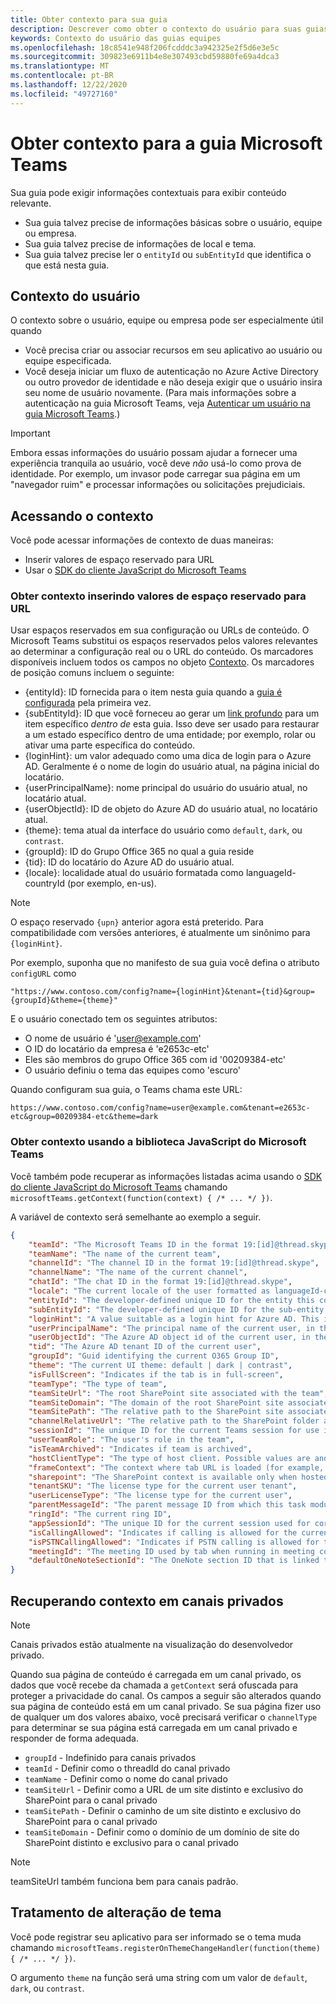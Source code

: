 ```yaml
---
title: Obter contexto para sua guia
description: Descrever como obter o contexto do usuário para suas guias
keywords: Contexto do usuário das guias equipes
ms.openlocfilehash: 18c8541e948f206fcdddc3a942325e2f5d6e3e5c
ms.sourcegitcommit: 309823e6911b4e8e307493cbd59880fe69a4dca3
ms.translationtype: MT
ms.contentlocale: pt-BR
ms.lasthandoff: 12/22/2020
ms.locfileid: "49727160"
---
```

# <a name="get-context-for-your-microsoft-teams-tab"></a>Obter contexto para a guia Microsoft Teams

Sua guia pode exigir informações contextuais para exibir conteúdo relevante.

* Sua guia talvez precise de informações básicas sobre o usuário, equipe ou empresa.
* Sua guia talvez precise de informações de local e tema.
* Sua guia talvez precise ler o `entityId` ou `subEntityId` que identifica o que está nesta guia.

## <a name="user-context"></a>Contexto do usuário

O contexto sobre o usuário, equipe ou empresa pode ser especialmente útil quando

* Você precisa criar ou associar recursos em seu aplicativo ao usuário ou equipe especificada.
* Você deseja iniciar um fluxo de autenticação no Azure Active Directory ou outro provedor de identidade e não deseja exigir que o usuário insira seu nome de usuário novamente. (Para mais informações sobre a autenticação na guia Microsoft Teams, veja [Autenticar um usuário na guia Microsoft Teams](~/concepts/authentication/authentication.md).)

> [!IMPORTANT]
> Embora essas informações do usuário possam ajudar a fornecer uma experiência tranquila ao usuário, você deve *não* usá-lo como prova de identidade. Por exemplo, um invasor pode carregar sua página em um "navegador ruim" e processar informações ou solicitações prejudiciais.

## <a name="accessing-context"></a>Acessando o contexto

Você pode acessar informações de contexto de duas maneiras:

* Inserir valores de espaço reservado para URL
* Usar o [SDK do cliente JavaScript do Microsoft Teams](/javascript/api/overview/msteams-client)

### <a name="getting-context-by-inserting-url-placeholder-values"></a>Obter contexto inserindo valores de espaço reservado para URL

Usar espaços reservados em sua configuração ou URLs de conteúdo. O Microsoft Teams substitui os espaços reservados pelos valores relevantes ao determinar a configuração real ou o URL do conteúdo. Os marcadores disponíveis incluem todos os campos no objeto [Contexto](/javascript/api/@microsoft/teams-js/microsoftteams.context?view=msteams-client-js-latest&preserve-view=true). Os marcadores de posição comuns incluem o seguinte:

* {entityId}: ID fornecida para o item nesta guia quando a [guia é configurada](~/tabs/how-to/create-tab-pages/configuration-page.md) pela primeira vez. 
* {subEntityId}: ID que você forneceu ao gerar um [link profundo](~/concepts/build-and-test/deep-links.md) para um item específico _dentro de_ esta guia. Isso deve ser usado para restaurar a um estado específico dentro de uma entidade; por exemplo, rolar ou ativar uma parte específica do conteúdo.
* {loginHint}: um valor adequado como uma dica de login para o Azure AD. Geralmente é o nome de login do usuário atual, na página inicial do locatário.
* {userPrincipalName}: nome principal do usuário do usuário atual, no locatário atual.
* {userObjectId}: ID de objeto do Azure AD do usuário atual, no locatário atual.
* {theme}: tema atual da interface do usuário como `default`, `dark`, ou `contrast`.
* {groupId}: ID do Grupo Office 365 no qual a guia reside
* {tid}: ID do locatário do Azure AD do usuário atual.
* {locale}: localidade atual do usuário formatada como languageId-countryId (por exemplo, en-us).

>[!NOTE]
>O espaço reservado `{upn}` anterior agora está preterido. Para compatibilidade com versões anteriores, é atualmente um sinônimo para `{loginHint}`.

Por exemplo, suponha que no manifesto de sua guia você defina o atributo `configURL` como

`"https://www.contoso.com/config?name={loginHint}&tenant={tid}&group={groupId}&theme={theme}"`

E o usuário conectado tem os seguintes atributos:

* O nome de usuário é 'user@example.com'
* O ID do locatário da empresa é 'e2653c-etc'
* Eles são membros do grupo Office 365 com id '00209384-etc'
* O usuário definiu o tema das equipes como 'escuro'

Quando configuram sua guia, o Teams chama este URL:

`https://www.contoso.com/config?name=user@example.com&tenant=e2653c-etc&group=00209384-etc&theme=dark`

### <a name="getting-context-by-using-the-microsoft-teams-javascript-library"></a>Obter contexto usando a biblioteca JavaScript do Microsoft Teams

Você também pode recuperar as informações listadas acima usando o [SDK do cliente JavaScript do Microsoft Teams](/javascript/api/overview/msteams-client) chamando `microsoftTeams.getContext(function(context) { /* ... */ })`.

A variável de contexto será semelhante ao exemplo a seguir.

```json
{
    "teamId": "The Microsoft Teams ID in the format 19:[id]@thread.skype",
    "teamName": "The name of the current team",
    "channelId": "The channel ID in the format 19:[id]@thread.skype",
    "channelName": "The name of the current channel",
    "chatId": "The chat ID in the format 19:[id]@thread.skype",
    "locale": "The current locale of the user formatted as languageId-countryId (for example, en-us)",
    "entityId": "The developer-defined unique ID for the entity this content points to",
    "subEntityId": "The developer-defined unique ID for the sub-entity this content points to",
    "loginHint": "A value suitable as a login hint for Azure AD. This is usually the login name of the current user, in their home tenant",
    "userPrincipalName": "The principal name of the current user, in the current tenant",
    "userObjectId": "The Azure AD object id of the current user, in the current tenant",
    "tid": "The Azure AD tenant ID of the current user",
    "groupId": "Guid identifying the current O365 Group ID",
    "theme": "The current UI theme: default | dark | contrast",
    "isFullScreen": "Indicates if the tab is in full-screen",
    "teamType": "The type of team",
    "teamSiteUrl": "The root SharePoint site associated with the team",
    "teamSiteDomain": "The domain of the root SharePoint site associated with the team",
    "teamSitePath": "The relative path to the SharePoint site associated with the team",
    "channelRelativeUrl": "The relative path to the SharePoint folder associated with the channel",
    "sessionId": "The unique ID for the current Teams session for use in correlating telemetry data",
    "userTeamRole": "The user's role in the team",
    "isTeamArchived": "Indicates if team is archived",
    "hostClientType": "The type of host client. Possible values are android, ios, web, desktop, rigel",
    "frameContext": "The context where tab URL is loaded (for example, content, task, setting, remove, sidePanel)",
    "sharepoint": "The SharePoint context is available only when hosted in SharePoint",
    "tenantSKU": "The license type for the current user tenant",
    "userLicenseType": "The license type for the current user",
    "parentMessageId": "The parent message ID from which this task module is launched",
    "ringId": "The current ring ID",
    "appSessionId": "The unique ID for the current session used for correlating telemetry data",
    "isCallingAllowed": "Indicates if calling is allowed for the current logged in user",
    "isPSTNCallingAllowed": "Indicates if PSTN calling is allowed for the current logged in user",
    "meetingId": "The meeting ID used by tab when running in meeting context",
    "defaultOneNoteSectionId": "The OneNote section ID that is linked to the channel"
}
```

## <a name="retrieving-context-in-private-channels"></a>Recuperando contexto em canais privados

> [!Note]
> Canais privados estão atualmente na visualização do desenvolvedor privado.

Quando sua página de conteúdo é carregada em um canal privado, os dados que você recebe da chamada a `getContext` será ofuscada para proteger a privacidade do canal. Os campos a seguir são alterados quando sua página de conteúdo está em um canal privado. Se sua página fizer uso de qualquer um dos valores abaixo, você precisará verificar o `channelType` para determinar se sua página está carregada em um canal privado e responder de forma adequada.

* `groupId` - Indefinido para canais privados
* `teamId` - Definir como o threadId do canal privado
* `teamName` - Definir como o nome do canal privado
* `teamSiteUrl` - Definir como a URL de um site distinto e exclusivo do SharePoint para o canal privado
* `teamSitePath` - Definir o caminho de um site distinto e exclusivo do SharePoint para o canal privado
* `teamSiteDomain` - Definir como o domínio de um domínio de site do SharePoint distinto e exclusivo para o canal privado

> [!Note]
>  teamSiteUrl também funciona bem para canais padrão.

## <a name="theme-change-handling"></a>Tratamento de alteração de tema

Você pode registrar seu aplicativo para ser informado se o tema muda chamando `microsoftTeams.registerOnThemeChangeHandler(function(theme) { /* ... */ })`.

O argumento `theme` na função será uma string com um valor de `default`, `dark`, ou `contrast`.
